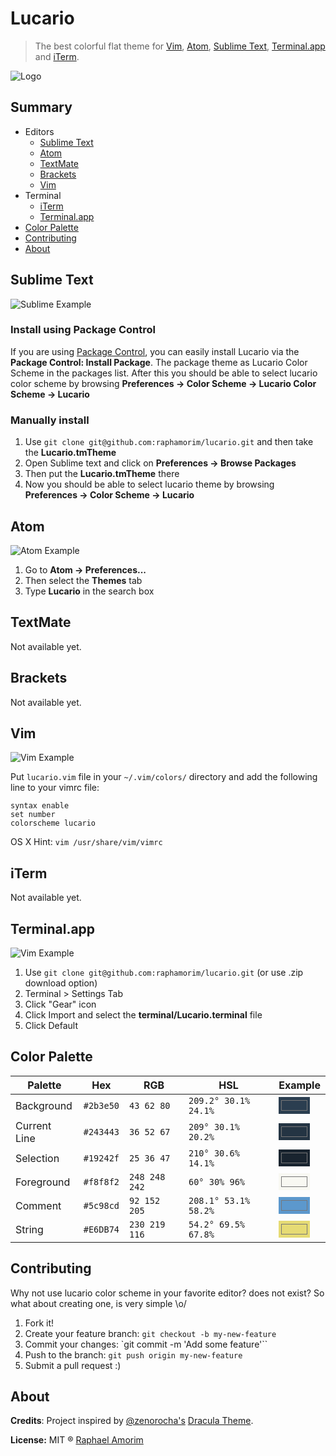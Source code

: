# Lucario
> The best colorful flat theme for [Vim](http://www.vim.org/), [Atom](https://atom.io/), [Sublime Text](http://www.sublimetext.com/3), [Terminal.app](http://en.wikipedia.org/wiki/Terminal_%28OS_X%29) and [iTerm](http://www.iterm2.com/).

![Logo](https://raw.githubusercontent.com/raphamorim/lucario/master/images/lucario.png)

## Summary
* Editors
  * [Sublime Text](#sublime-text)
  * [Atom](#atom)
  * [TextMate](#textmate)
  * [Brackets](#brackets)
  * [Vim](#vim)
* Terminal
  * [iTerm](#iterm)
  * [Terminal.app](#terminalapp)
* [Color Palette](#color-palette)
* [Contributing](#contributing)
* [About](#about)

## Sublime Text
![Sublime Example](https://raw.githubusercontent.com/raphamorim/lucario/master/images/sublime_text.png)

### Install using Package Control

If you are using [Package Control](https://sublime.wbond.net/), you can easily
install Lucario via the **Package Control: Install Package**. The package theme as
Lucario Color Scheme in the packages list. After this you should be able to select lucario color scheme
by browsing **Preferences -> Color Scheme -> Lucario Color Scheme -> Lucario**

### Manually install

1.    Use `git clone git@github.com:raphamorim/lucario.git` and then take the **Lucario.tmTheme**
2.	Open Sublime text and click on **Preferences -> Browse Packages**
3.	Then put the **Lucario.tmTheme** there
4.	Now you should be able to select lucario theme by browsing **Preferences -> Color Scheme -> Lucario**

## Atom
![Atom Example](https://raw.githubusercontent.com/raphamorim/lucario/master/images/atom.png)

1.	Go to **Atom -> Preferences...**
2.	Then select the **Themes** tab
3.	Type **Lucario** in the search box

## TextMate

Not available yet.

## Brackets

Not available yet.

## Vim
![Vim Example](https://raw.githubusercontent.com/raphamorim/lucario/master/images/vim.png)

Put `lucario.vim` file in your `~/.vim/colors/` directory and add the following line to your vimrc file:

    syntax enable
    set number
    colorscheme lucario


OS X Hint: `vim /usr/share/vim/vimrc`

## iTerm

Not available yet.

## Terminal.app
![Vim Example](https://raw.githubusercontent.com/raphamorim/lucario/master/images/terminal.png)

1.  Use `git clone git@github.com:raphamorim/lucario.git` (or use .zip download option)
2.  Terminal > Settings Tab
3.  Click "Gear" icon
4.  Click Import and select the **terminal/Lucario.terminal** file
5.  Click Default  

## Color Palette

Palette      | Hex       | RGB           | HSL                  | Example
---          | ---       | ---           | ---                  | ---
Background   | `#2b3e50` | `43 62 80`    | `209.2° 30.1% 24.1%` | <input type="color" readonly value="#2b3e50" style="background-color:#2b3e50; border: none; content: '&nbsp;' " />
Current Line | `#243443` | `36 52 67`    | `209° 30.1% 20.2%`   | <input type="color" readonly value="#243443" style="background-color:#243443; border: none; content: '&nbsp;' " />
Selection    | `#19242f` | `25 36 47`    | `210° 30.6% 14.1%`   | <input type="color" readonly value="#19242f" style="background-color:#19242f; border: none; content: '&nbsp;' " />
Foreground   | `#f8f8f2` | `248 248 242` | `60° 30% 96%`        | <input type="color" readonly value="#f8f8f2" style="background-color:#f8f8f2; border: none; content: '&nbsp;' " />
Comment      | `#5c98cd` | `92 152 205`  | `208.1° 53.1% 58.2%` | <input type="color" readonly value="#5c98cd" style="background-color:#5c98cd; border: none; content: '&nbsp;' " />
String       | `#E6DB74` | `230 219 116` | `54.2° 69.5% 67.8%`  | <input type="color" readonly value="#E6DB74" style="background-color:#E6DB74; border: none; content: '&nbsp;' " />

## Contributing

Why not use lucario color scheme in your favorite editor? does not exist?
So what about creating one, is very simple \o/

1.  Fork it!
2.  Create your feature branch: `git checkout -b my-new-feature`
3.  Commit your changes: `git commit -m 'Add some feature'``
4.  Push to the branch: `git push origin my-new-feature`
5.  Submit a pull request :)

## About

**Credits**: Project inspired by [@zenorocha's](https://twitter.com/zenorocha) [Dracula Theme](https://github.com/zenorocha/dracula-theme).

**License:** MIT ® [Raphael Amorim](https://github.com/raphamorim)
